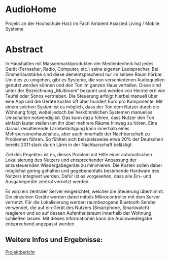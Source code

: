 # AudioHome
Projekt an der Hochschule Harz im Fach Ambient Assisted Living / Mobile Systeme

# Abstract
In Haushalten mit Massenmarktprodukten der Medientechnik hat jedes Gerät (Fernseher, Radio, Computer, etc.) seine eigenen Lautsprecher. Bei Zimmerlautstärke sind diese dementsprechend nur im selben Raum hörbar. Um dies zu umgehen, gibt es Systeme, die von verschiedenen Audioquellen genutzt werden können und den Ton im ganzen Haus verteilen. Diese sind unter der Bezeichnung „Multiroom“ bekannt und werden von Herstellern wie Teufel oder Sonos vertrieben. Die Steuerung erfolgt hierbei manuell über eine App und die Geräte kosten oft über hundert Euro pro Komponente. Mit einem solchen System ist es möglich, dass der Ton dem Nutzer durch die Wohnung folgt, wobei jedoch bei herkömmlichen Systemen manuelles Umschalten notwendig ist. Das kann dazu führen, dass Nutzer den Ton einfach lauter stellen um ihn über mehrere Räume hinweg zu hören. Eine daraus resultierende Lärmbelästigung kann innerhalb eines Mehrpersonenhaushaltes, aber auch innerhalb der Nachbarschaft zu Problemen führen. So fühlten sich beispielsweise etwa 20% der Deutschen bereits 2011 stark durch Lärm in der Nachbarschaft belästigt. 

Ziel des Projektes ist es, dieses Problem mit Hilfe einer automatischen Lokalisierung des Nutzers und entsprechender Anpassung der anzusteuernden Wiedergabegeräte zu minimieren. Die Kosten sollen dabei möglichst gering gehalten und gegebenenfalls bestehende Hardware des Nutzers integriert werden. Dafür ist es vorgesehen, dass alle Ein- und Ausgabegeräte zentral vernetzt werden.  

Es wird ein zentraler Server eingerichtet, welcher die Steuerung übernimmt. Die einzelnen Geräte werden dabei mittels Mikrocontroller mit dem Server vernetzt. Für die Lokalisierung werden raumbezogene Bluetooth Sender verwendet, die auf ein Gerät des Nutzers (Smartphone, Smartwatch) reagieren und so auf dessen Aufenthaltsraum innerhalb der Wohnung schließen lassen. Mit diesen Informationen kann die Audiowiedergabe entsprechend angepasst werden.

## Weitere Infos und Ergebnisse: 
[Projektbericht](https://github.com/PrinzDarknis/AudioHome/blob/master/Projektbericht.pdf)
